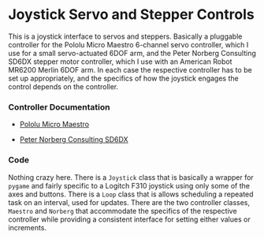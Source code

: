 # Joystick Servo and Stepper Controls

This is a joystick interface to servos and steppers.  Basically a pluggable
controller for the Pololu Micro Maestro 6-channel servo controller, which
I use for a small servo-actuated 6DOF arm, and the Peter Norberg Consulting 
SD6DX stepper motor controller, which I use with an American Robot MR6200
Merlin 6DOF arm.  In each case the respective controller has to be set up
appropriately, and the specifics of how the joystick engages the control
depends on the controller.



### Controller Documentation

  * [Pololu Micro Maestro](https://www.pololu.com/docs/pdf/0J40/maestro.pdf)

  * [Peter Norberg Consulting SD6DX](https://www.stepperboard.com/PDFDocs/BC6D20NCRouter.pdf)



### Code

Nothing crazy here.  There is a `Joystick` class that is basically a wrapper for 
`pygame` and fairly specific to a Logitch F310 joystick using only some of the 
axes and buttons.  There is a `Loop` class that is allows scheduling a repeated
task on an interval, used for updates.  There are the two controller classes, 
`Maestro` and `Norberg` that accommodate the specifics of the respective controller
while providing a consistent interface for setting either values or increments.

